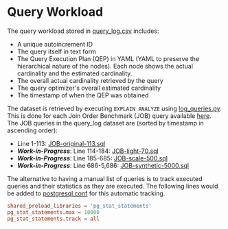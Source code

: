 # Query Workload

The query workload stored in [query_log.csv](/query-workload/query_log.csv) includes:

- A unique autoincrement ID
- The query itself in text form
- The Query Execution Plan (QEP) in YAML (YAML to preserve the hierarchical nature of the nodes). Each node shows the actual cardinality and the estimated cardinality.
- The overall actual cardinality retrieved by the query
- The query optimizer's overall estimated cardinality
- The timestamp of when the QEP was obtained

The dataset is retrieved by executing ```EXPLAIN ANALYZE``` using [log_queries.py](/query-workload/log_queries.py). This is done for each Join Order Benchmark (JOB) query available [here](/Join-Order-Benchmark-queries/). The JOB queries in the query_log dataset are (sorted by timestamp in ascending order):

- Line 1-113: [JOB-original-113.sql](/Join-Order-Benchmark-queries/JOB-original-113.sql)
- **_Work-in-Progress_**: Line 114-184: [JOB-light-70.sql](/Join-Order-Benchmark-queries/JOB-light-70.sql)
- **_Work-in-Progress_**: Line 185-685: [JOB-scale-500.sql](/Join-Order-Benchmark-queries/JOB-scale-500.sql)
- **_Work-in-Progress_**: Line 686-5,686: [JOB-synthetic-5000.sql](/Join-Order-Benchmark-queries/JOB-synthetic-5000.sql)

The alternative to having a manual list of queries is to track executed queries and their statistics as they are executed. The following lines would be added to [postgresql.conf](/container-volumes/postgresql/postgresql.conf) for this automatic tracking.

```conf
shared_preload_libraries = 'pg_stat_statements'
pg_stat_statements.max = 10000
pg_stat_statements.track = all
```
